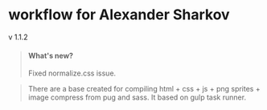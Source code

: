 # workflow for Alexander Sharkov

v 1.1.2

> #### What's new?
> Fixed normalize.css issue. 

> There are a base created for compiling html + css + js + png sprites + image compress from pug and sass. It based on gulp task runner.